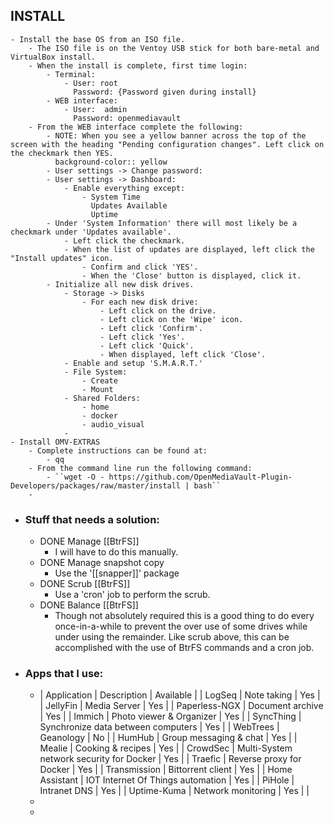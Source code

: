 ## INSTALL
	- Install the base OS from an ISO file.
		- The ISO file is on the Ventoy USB stick for both bare-metal and VirtualBox install.
		- When the install is complete, first time login:
			- Terminal:
				- User: root
				  Password: {Password given during install}
			- WEB interface:
				- User:  admin
				  Password: openmediavault
		- From the WEB interface complete the following:
			- NOTE: When you see a yellow banner across the top of the screen with the heading "Pending configuration changes". Left click on the checkmark then YES.
			  background-color:: yellow
			- User settings -> Change password:
			- User settings -> Dashboard:
				- Enable everything except:
					- System Time
					  Updates Available
					  Uptime
			- Under 'System Information' there will most likely be a checkmark under 'Updates available'.
				- Left click the checkmark.
				- When the list of updates are displayed, left click the "Install updates" icon.
					- Confirm and click 'YES'.
					- When the 'Close' button is displayed, click it.
			- Initialize all new disk drives.
				- Storage -> Disks
					- For each new disk drive:
						- Left click on the drive.
						- Left click on the 'Wipe' icon.
						- Left click 'Confirm'.
						- Left click 'Yes'.
						- Left click 'Quick'.
						- When displayed, left click 'Close'.
				- Enable and setup 'S.M.A.R.T.'
				- File System:
					- Create
					- Mount
				- Shared Folders:
					- home
					- docker
					- audio_visual
				-
	- Install OMV-EXTRAS
		- Complete instructions can be found at:
			- qq
		- From the command line run the following command:
			- ``wget -O - https://github.com/OpenMediaVault-Plugin-Developers/packages/raw/master/install | bash``
		-
- ### Stuff that needs a solution:
	- DONE Manage [[BtrFS]]
		- I will have to do this manually.
	- DONE Manage snapshot copy
		- Use the '[[snapper]]' package
	- DONE Scrub [[BtrFS]]
		- Use a 'cron' job to perform the scrub.
	- DONE Balance [[BtrFS]]
		- Though not absolutely required this is a good thing to do every once-in-a-while to prevent the over use of some drives while under using the remainder.  Like scrub above, this can be accomplished with the use of BtrFS commands and a cron job.
- ### Apps that I use:
	- | Application | Description | Available |
	  | LogSeq | Note taking | Yes |
	  | JellyFin | Media Server | Yes |
	  | Paperless-NGX | Document archive | Yes |
	  | Immich | Photo viewer & Organizer | Yes |
	  | SyncThing | Synchronize data between computers | Yes |
	  | WebTrees | Geanology | No |
	  | HumHub | Group messaging & chat | Yes |
	  | Mealie | Cooking & recipes | Yes |
	  | CrowdSec | Multi-System network security for Docker | Yes |
	  | Traefic | Reverse proxy for Docker | Yes |
	  | Transmission | Bittorrent client | Yes |
	  | Home Assistant | IOT Internet Of Things automation | Yes |
	  | PiHole | Intranet DNS | Yes |
	  | Uptime-Kuma | Network monitoring | Yes |
	  |
	-
	-